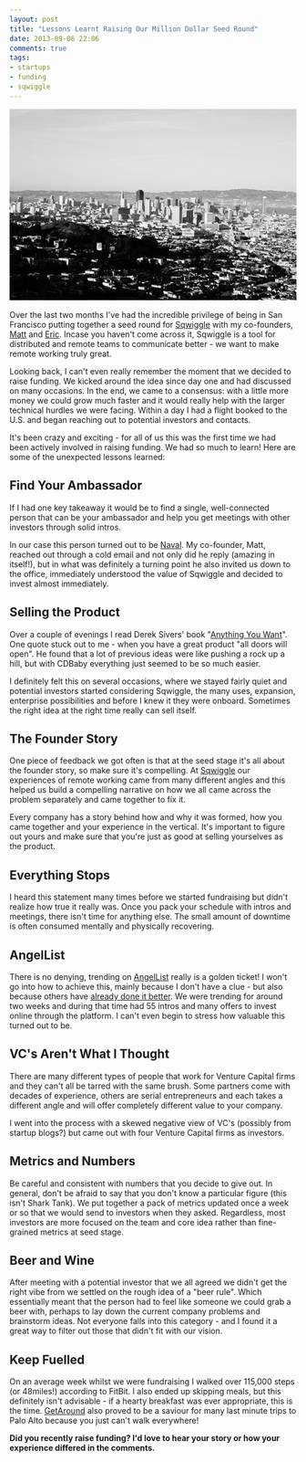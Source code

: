 ```yaml
---
layout: post
title: "Lessons Learnt Raising Our Million Dollar Seed Round"
date: 2013-09-06 22:06
comments: true
tags: 
- startups
- funding
- sqwiggle
---
```

<p style="text-align: center;"><img src="/images/san-francisco.jpg" alt="San Francisco" style="width: 648px;"></p>

Over the last two months I've had the incredible privilege of being in San Francisco putting together a seed round for [Sqwiggle](https://www.sqwiggle.com) with my co-founders, [Matt](https://twitter.com/mattboyd) and [Eric](https://twitter.com/ericbieller). Incase you haven't come across it, Sqwiggle is a tool for distributed and remote teams to communicate better - we want to make remote working truly great.

Looking back, I can't even really remember the moment that we decided to raise funding. We kicked around the idea since day one and had discussed on many occasions. In the end, we came to a consensus: with a little more money we could grow much faster and it would really help with the larger technical hurdles we were facing. Within a day I had a flight booked to the U.S. and began reaching out to potential investors and contacts.  

It's been crazy and exciting - for all of us this was the first time we had been actively involved in raising funding. We had so much to learn! Here are some of the unexpected lessons learned:

## Find Your Ambassador
If I had one key takeaway it would be to find a single, well-connected person that can be your ambassador and help you get meetings with other investors through solid intros. 

In our case this person turned out to be [Naval](https://angel.co/naval). My co-founder, Matt, reached out through a cold email and not only did he reply (amazing in itself!), but in what was definitely a turning point he also invited us down to the office, immediately understood the value of Sqwiggle and decided to invest almost immediately.

## Selling the Product
Over a couple of evenings I read Derek Sivers' book "[Anything You Want](https://sivers.org/a)". One quote stuck out to me - when you have a great product "all doors will open". He found that a lot of previous ideas were like pushing a rock up a hill, but with CDBaby everything just seemed to be so much easier. 

I definitely felt this on several occasions, where we stayed fairly quiet and potential investors started considering Sqwiggle, the many uses, expansion, enterprise possibilities and before I knew it they were onboard. Sometimes the right idea at the right time really can sell itself.

## The Founder Story
One piece of feedback we got often is that at the seed stage it's all about the founder story, so make sure it's compelling. At [Sqwiggle](https://www.sqwiggle.com) our experiences of remote working came from many different angles and this helped us build a compelling narrative on how we all came across the problem separately and came together to fix it. 

Every company has a story behind how and why it was formed, how you came together and your experience in the vertical. It's important to figure out yours and make sure that you're just as good at selling yourselves as the product.

## Everything Stops
I heard this statement many times before we started fundraising but didn't realize how true it really was. Once you pack your schedule with intros and meetings, there isn't time for anything else. The small amount of downtime is often consumed mentally and physically recovering.

## AngelList
There is no denying, trending on [AngelList](https://angel.co) really is a golden ticket! I won't go into how to achieve this, mainly because I don't have a clue - but also because others have [already done it better](http://blog.justinthiele.com/trending-on-angellist-tactics-results/). We were trending for around two weeks and during that time had 55 intros and many offers to invest online through the platform. I can't even begin to stress how valuable this turned out to be.

## VC's Aren't What I Thought
There are many different types of people that work for Venture Capital firms and they can't all be tarred with the same brush. Some partners come with decades of experience, others are serial entrepreneurs and each takes a different angle and will offer completely different value to your company. 

I went into the process with a skewed negative view of VC's (possibly from startup blogs?) but came out with four Venture Capital firms as investors.

## Metrics and Numbers
Be careful and consistent with numbers that you decide to give out. In general, don't be afraid to say that you don't know a particular figure (this isn't Shark Tank). We put together a pack of metrics updated once a week or so that we would send to investors when they asked. Regardless, most investors are more focused on the team and core idea rather than fine-grained metrics at seed stage.

## Beer and Wine
After meeting with a potential investor that we all agreed we didn't get the right vibe from we settled on the rough idea of a "beer rule". Which essentially meant that the person had to feel like someone we could grab a beer with, perhaps to lay down the current company problems and brainstorm ideas. Not everyone falls into this category - and I found it a great way to filter out those that didn't fit with our vision.

## Keep Fuelled
On an average week whilst we were fundraising I walked over 115,000 steps (or 48miles!) according to FitBit. I also ended up skipping meals, but this definitely isn't advisable - if a hearty breakfast was ever appropriate, this is the time. [GetAround](http://getaround.com) also proved to be a saviour for many last minute trips to Palo Alto because you just can't walk everywhere!

**Did you recently raise funding? I'd love to hear your story or how your experience differed in the comments.**